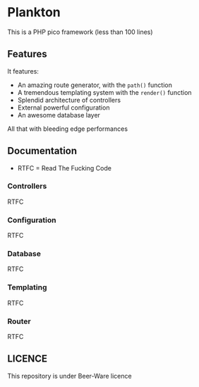 # Plankton

This is a PHP pico framework (less than 100 lines)

## Features

It features:

* An amazing route generator, with the `path()` function
* A tremendous templating system with the `render()` function
* Splendid architecture of controllers
* External powerful configuration
* An awesome database layer

All that with bleeding edge performances

## Documentation

* RTFC = Read The Fucking Code

### Controllers

RTFC

### Configuration

RTFC

### Database

RTFC

### Templating

RTFC

### Router

RTFC

## LICENCE

This repository is under Beer-Ware licence
